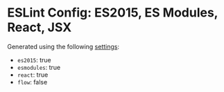 # ESLint Config: ES2015, ES Modules, React, JSX

Generated using the following [settings](https://github.com/wildpeaks/packages-eslint-config#readme):

- `es2015`: true
- `esmodules`: true
- `react`: true
- `flow`: false
	